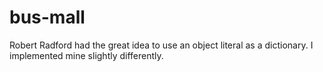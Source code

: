 # bus-mall

Robert Radford had the great idea to use an object literal as a dictionary.
I implemented mine slightly differently.
